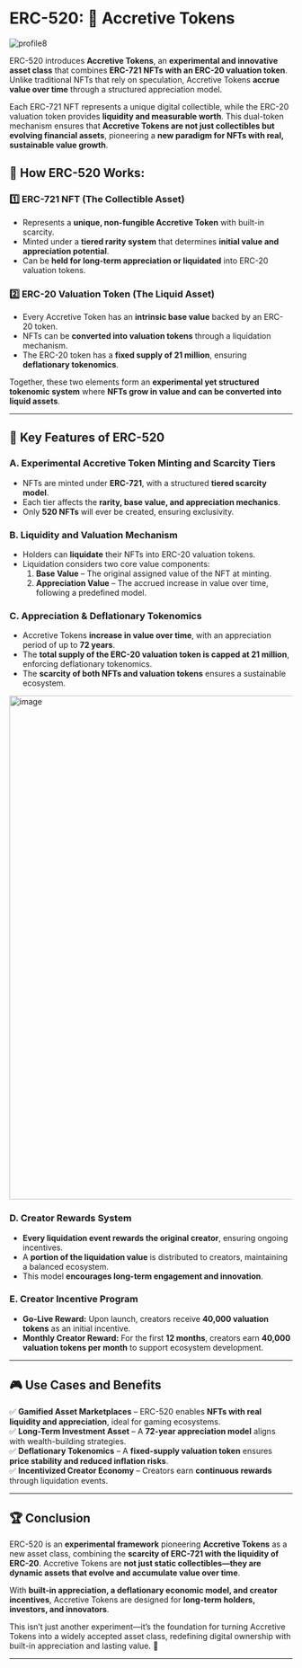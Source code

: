 # ERC-520: 💎 Accretive Tokens 

![profile8](https://github.com/user-attachments/assets/b8e002ae-23e6-4dd5-ae8c-8d133e9f95d9)

ERC-520 introduces **Accretive Tokens**, an **experimental and innovative asset class** that combines **ERC-721 NFTs with an ERC-20 valuation token**. Unlike traditional NFTs that rely on speculation, Accretive Tokens **accrue value over time** through a structured appreciation model.  

Each ERC-721 NFT represents a unique digital collectible, while the ERC-20 valuation token provides **liquidity and measurable worth**. This dual-token mechanism ensures that **Accretive Tokens are not just collectibles but evolving financial assets**, pioneering a **new paradigm for NFTs with real, sustainable value growth**.  

## 🚀 How ERC-520 Works:

### 1️⃣ ERC-721 NFT (The Collectible Asset)  
- Represents a **unique, non-fungible Accretive Token** with built-in scarcity.  
- Minted under a **tiered rarity system** that determines **initial value and appreciation potential**.  
- Can be **held for long-term appreciation or liquidated** into ERC-20 valuation tokens.  

### 2️⃣ ERC-20 Valuation Token (The Liquid Asset)  
- Every Accretive Token has an **intrinsic base value** backed by an ERC-20 token.  
- NFTs can be **converted into valuation tokens** through a liquidation mechanism.  
- The ERC-20 token has a **fixed supply of 21 million**, ensuring **deflationary tokenomics**.  

Together, these two elements form an **experimental yet structured tokenomic system** where **NFTs grow in value and can be converted into liquid assets**.  

---

## 🔑 Key Features of ERC-520  

### A. Experimental Accretive Token Minting and Scarcity Tiers  
- NFTs are minted under **ERC-721**, with a structured **tiered scarcity model**.  
- Each tier affects the **rarity, base value, and appreciation mechanics**.  
- Only **520 NFTs** will ever be created, ensuring exclusivity.  

### B. Liquidity and Valuation Mechanism  
- Holders can **liquidate** their NFTs into ERC-20 valuation tokens.  
- Liquidation considers two core value components:  
  1. **Base Value** – The original assigned value of the NFT at minting.  
  2. **Appreciation Value** – The accrued increase in value over time, following a predefined model.  

### C. Appreciation & Deflationary Tokenomics  
- Accretive Tokens **increase in value over time**, with an appreciation period of up to **72 years**.  
- The **total supply of the ERC-20 valuation token is capped at 21 million**, enforcing deflationary tokenomics.  
- The **scarcity of both NFTs and valuation tokens** ensures a sustainable ecosystem.

<img width="897" alt="image" src="https://github.com/user-attachments/assets/cbb8cfb9-b77a-4fcc-bd7b-3d9e350aa9a3" />

### D. Creator Rewards System  
- **Every liquidation event rewards the original creator**, ensuring ongoing incentives.  
- A **portion of the liquidation value** is distributed to creators, maintaining a balanced ecosystem.  
- This model **encourages long-term engagement and innovation**.  

### E. Creator Incentive Program  
- **Go-Live Reward:** Upon launch, creators receive **40,000 valuation tokens** as an initial incentive.  
- **Monthly Creator Reward:** For the first **12 months**, creators earn **40,000 valuation tokens per month** to support ecosystem development.  



---

## 🎮 Use Cases and Benefits  

✅ **Gamified Asset Marketplaces** – ERC-520 enables **NFTs with real liquidity and appreciation**, ideal for gaming ecosystems.  
✅ **Long-Term Investment Asset** – A **72-year appreciation model** aligns with wealth-building strategies.  
✅ **Deflationary Tokenomics** – A **fixed-supply valuation token** ensures **price stability and reduced inflation risks**.  
✅ **Incentivized Creator Economy** – Creators earn **continuous rewards** through liquidation events.  

---

## 🏆 Conclusion  

ERC-520 is an **experimental framework** pioneering **Accretive Tokens** as a new asset class, combining the **scarcity of ERC-721 with the liquidity of ERC-20**. Accretive Tokens are **not just static collectibles—they are dynamic assets that evolve and accumulate value over time**.  

With **built-in appreciation, a deflationary economic model, and creator incentives**, Accretive Tokens are designed for **long-term holders, investors, and innovators**.  

This isn’t just another experiment—it’s the foundation for turning Accretive Tokens into a widely accepted asset class, redefining digital ownership with built-in appreciation and lasting value. 🚀  

---



